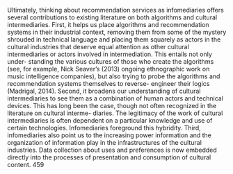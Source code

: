 Ultimately, thinking about recommendation services as infomediaries offers several contributions to existing literature on both algorithms and cultural intermediaries. First, it helps us place algorithms and recommendation systems in their industrial context, removing them from some of the mystery shrouded in technical language and placing them squarely as actors in the cultural industries that deserve equal attention as other cultural intermediaries or actors involved in intermediation. This entails not only under- standing the various cultures of those who create the algorithms (see, for example, Nick Seaver’s (2013) ongoing ethnographic work on music intelligence companies), but also trying to probe the algorithms and recommendation systems themselves to reverse- engineer their logics (Madrigal, 2014). Second, it broadens our understanding of cultural intermediaries to see them as a combination of human actors and technical devices. This has long been the case, though not often recognized in the literature on cultural interme- diaries. The legitimacy of the work of cultural intermediaries is often dependent on a particular knowledge and use of certain technologies. Infomediaries foreground this hybridity. Third, infomediaries also point us to the increasing power information and the organization of information play in the infrastructures of the cultural industries. Data collection about uses and preferences is now embedded directly into the processes of presentation and consumption of cultural content. 459 
